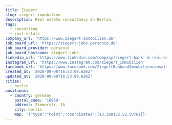 ```yaml
---
title: Ziegert
slug: ziegert-immobilien
description: Real estate consultancy in Berlin.
tags:
  - consulting
  - real-estate
company_url: 'https://www.ziegert-immobilien.de'
job_board_url: 'https://ziegert-jobs.personio.de'
job_board_provider: personio
job_board_hostname: ziegert-jobs
linkedin_url: 'https://www.linkedin.com/company/ziegert-bank--&-real-estate-consulting-gmbh'
instagram_url: 'https://www.instagram.com/ziegert_immobilien'
facebook_url: 'https://www.facebook.com/ZiegertBankundImmobilienconsulting/'
created_at: '2020-09-08T16:53:09.626Z'
updated_at: '2020-09-08T16:53:09.626Z'
cities:
  - berlin
positions:
  - country: germany
    postal_code: '10969'
    address: Zimmerstr. 16
    city: berlin
    map: '{"type":"Point","coordinates":[13.389152,52.50761]}'
---
```


